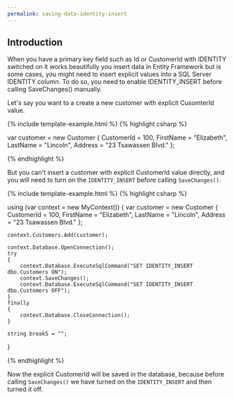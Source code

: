 ```yaml
---
permalink: saving-data-identity-insert
---
```


## Introduction

When you have a primary key field such as Id or CustomerId with IDENTITY switched on it works beautifully you insert data in Entity Framework but is some cases, you might need to insert explicit values into a SQL Server IDENTITY column. To do so, you need to enable IDENTITY_INSERT before calling SaveChanges() manually.

Let's say you want to a create a new customer with explicit CusomterId value. 

{% include template-example.html %} 
{% highlight csharp %}

var customer = new Customer
{
    CustomerId = 100,
    FirstName = "Elizabeth",
    LastName = "Lincoln",
    Address = "23 Tsawassen Blvd."
};

{% endhighlight %}

But you can't insert a customer with explicit CustomerId value directly, and you will need to turn on the `IDENTITY_INSERT` before calling `SaveChanges()`.

{% include template-example.html %} 
{% highlight csharp %}

using (var context = new MyContext())
{
    var customer = new Customer
    {
        CustomerId = 100,
        FirstName = "Elizabeth",
        LastName = "Lincoln",
        Address = "23 Tsawassen Blvd."
    };

    context.Customers.Add(customer);

    context.Database.OpenConnection();
    try
    {
        context.Database.ExecuteSqlCommand("SET IDENTITY_INSERT dbo.Customers ON");
        context.SaveChanges();
        context.Database.ExecuteSqlCommand("SET IDENTITY_INSERT dbo.Customers OFF");
    }
    finally
    {
        context.Database.CloseConnection();
    }

    string breakS = "";
}

{% endhighlight %}

Now the explicit CustomerId will be saved in the database, because before calling `SaveChanges()` we have turned on the `IDENTITY_INSERT` and then turned it off.